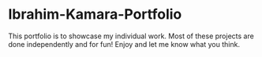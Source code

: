 # Ibrahim-Kamara-Portfolio
This portfolio is to showcase my individual work. Most of these projects are done independently and for fun! Enjoy and let me know what you think.

